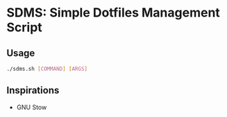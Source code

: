 # SDMS: Simple Dotfiles Management Script

## Usage

```sh
./sdms.sh [COMMAND] [ARGS]
```

## Inspirations

- GNU Stow
